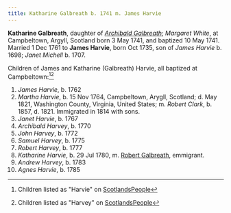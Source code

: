 ```yaml
---
title: Katharine Galbreath b. 1741 m. James Harvie
---
```

**Katharine Galbreath**, daughter of [*Archibald Galbreath*](galbreath-archibald-1708.md); *Margaret White*, at Campbeltown, Argyll, Scotland born 3 May 1741, and baptized 10 May 1741.  Married 1 Dec 1761 to  **James Harvie**, born Oct 1735, son of  *James Harvie* b. 1698; *Janet Michell* b. 1707.

Children of James and Katharine (Galbreath) Harvie, all baptized at Campbeltown:[^children1][^children2]

1. *James Harvie*, b. 1762
2. *Martha Harvie*, b. 15 Nov 1764, Campbeltown, Arygll, Scotland; d. May 1821, Washington County, Virginia, United States; m. *Robert Clark*, b. 1857, d. 1821. Immigrated in 1814 with sons.
3. *Janet Harvie*, b. 1767
4. *Archibald Harvey*, b. 1770
5. *John Harvey*, b. 1772
6. *Samuel Harvey*, b. 1775
7. *Robert Harvey*, b. 1777
8. *Katharine Harvie*, b. 29 Jul 1780, m. [Robert Galbreath](galbreath-robert-1778.md), emmigrant.
9. *Andrew Harvey*, b. 1783
10. *Agnes Harvie*, b. 1785


[^children1]: Children listed as "Harvie" on [ScotlandsPeople](https://www.scotlandspeople.gov.uk/record-results?search_type=people&event=%28B%20OR%20C%20OR%20S%29&record_type%5B0%5D=opr_births&church_type=Old%20Parish%20Registers&dl_cat=church&dl_rec=church-births-baptisms&surname=Harvie&surname_so=exact&forename_so=syn&from_year=1762&to_year=1785&parent_names=Harvie&parent_names_so=exact&parent_name_two=galbreath&parent_name_two_so=exact&county=ARGYLL&record=Church%20of%20Scotland%20%28old%20parish%20registers%29%20Roman%20Catholic%20Church%20Other%20churches&rd_real_name%5B0%5D=CAMPBELTOWN%20%28LANDWARD%29%20OR%20CAMPBELTOWN%20%28BURGH%29%20OR%20CAMPBELTOWN&rd_display_name%5B0%5D=CAMPBELTOWN%20%28LANDWARD%29%7CCAMPBELTOWN%20%28BURGH%29%7CCAMPBELTOWN_CAMPBELTOWN&rd_label%5B0%5D=CAMPBELTOWN&rd_name%5B0%5D=CAMPBELTOWN%20%2ALANDWARD%2A%20OR%20CAMPBELTOWN%20%2ABURGH%2A%20OR%20CAMPBELTOWN&sort=asc&order=Date&field=year)

[^children2]: Children listed as "Harvey" on [ScotlandsPeople](https://www.scotlandspeople.gov.uk/record-results?search_type=people&event=%28B%20OR%20C%20OR%20S%29&record_type%5B0%5D=opr_births&church_type=Old%20Parish%20Registers&dl_cat=church&dl_rec=church-births-baptisms&surname=Harvey&surname_so=exact&forename_so=syn&from_year=1762&to_year=1785&parent_names=Harvey&parent_names_so=exact&parent_name_two=galbreath&parent_name_two_so=exact&county=ARGYLL&record=Church%20of%20Scotland%20%28old%20parish%20registers%29%20Roman%20Catholic%20Church%20Other%20churches&rd_real_name%5B0%5D=CAMPBELTOWN%20%28LANDWARD%29%20OR%20CAMPBELTOWN%20%28BURGH%29%20OR%20CAMPBELTOWN&rd_display_name%5B0%5D=CAMPBELTOWN%20%28LANDWARD%29%7CCAMPBELTOWN%20%28BURGH%29%7CCAMPBELTOWN_CAMPBELTOWN&rd_label%5B0%5D=CAMPBELTOWN&rd_name%5B0%5D=CAMPBELTOWN%20%2ALANDWARD%2A%20OR%20CAMPBELTOWN%20%2ABURGH%2A%20OR%20CAMPBELTOWN)

